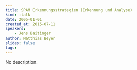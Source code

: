 ```yaml
---
title: SPAM Erkennungsstrategien (Erkennung und Analyse)
kind: :talk
date: 2005-01-01
created_at: 2015-07-11
speakers:
    - Jens Baitinger
author: Matthias Beyer
slides: false
tags:
---
```


No description.
